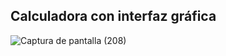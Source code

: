 ## Calculadora con interfaz gráfica

![Captura de pantalla (208)](https://user-images.githubusercontent.com/75953873/105440756-ecc89800-5c45-11eb-8682-9d0dd7e7daa7.png)

